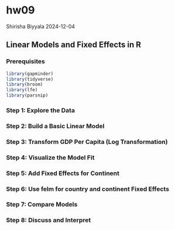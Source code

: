 hw09
================
Shirisha Biyyala
2024-12-04

## Linear Models and Fixed Effects in R

### Prerequisites

``` r
library(gapminder)
library(tidyverse)
library(broom)
library(lfe)
library(parsnip)
```

### Step 1: Explore the Data

### Step 2: Build a Basic Linear Model

### Step 3: Transform GDP Per Capita (Log Transformation)

### Step 4: Visualize the Model Fit

### Step 5: Add Fixed Effects for Continent

### Step 6: Use felm for country and continent Fixed Effects

### Step 7: Compare Models

### Step 8: Discuss and Interpret
